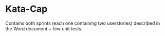 # Kata-Cap
Contains both sprints (each one containing two userstories) described in the Word document + few unit tests.
